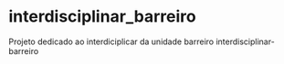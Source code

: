 interdisciplinar_barreiro
=========================

Projeto dedicado ao interdiciplicar da unidade barreiro interdisciplinar-barreiro
